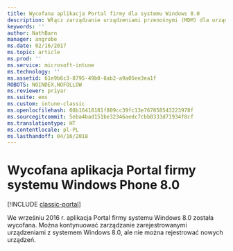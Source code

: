 ```yaml
---
title: Wycofana aplikacja Portal firmy dla systemu Windows 8.0
description: Włącz zarządzanie urządzeniami przenośnymi (MDM) dla urządzeń z systemem Windows Phone 8.0 w usłudze Microsoft Intune.
keywords: ''
author: NathBarn
manager: angrobe
ms.date: 02/16/2017
ms.topic: article
ms.prod: ''
ms.service: microsoft-intune
ms.technology: ''
ms.assetid: 61e9b6c3-8795-49b0-8ab2-a9a05ee3ea1f
ROBOTS: NOINDEX,NOFOLLOW
ms.reviewer: priyar
ms.suite: ems
ms.custom: intune-classic
ms.openlocfilehash: 08b16418181f809cc39fc13e767858543223978f
ms.sourcegitcommit: 5eba4bad151be32346aedc7cbb0333d71934f8cf
ms.translationtype: HT
ms.contentlocale: pl-PL
ms.lasthandoff: 04/16/2018
---
```

#  <a name="windows-phone-80-company-portal-app-deprecated"></a>Wycofana aplikacja Portal firmy systemu Windows Phone 8.0

[!INCLUDE [classic-portal](../includes/classic-portal.md)]

We wrześniu 2016 r. aplikacja Portal firmy systemu Windows 8.0 została wycofana. Można kontynuować zarządzanie zarejestrowanymi urządzeniami z systemem Windows 8.0, ale nie można rejestrować nowych urządzeń.
